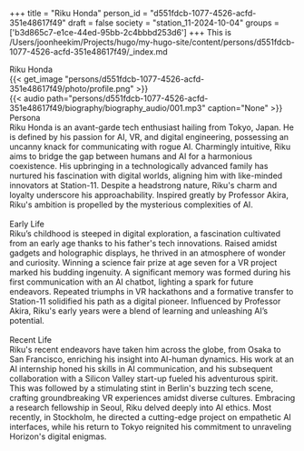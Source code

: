 +++
title = "Riku Honda"
person_id = "d551fdcb-1077-4526-acfd-351e48617f49"
draft = false
society = "station_11-2024-10-04"
groups = ['b3d865c7-e1ce-44ed-95bb-2c4bbbd253d6']
+++
This is /Users/joonheekim/Projects/hugo/my-hugo-site/content/persons/d551fdcb-1077-4526-acfd-351e48617f49/_index.md

<div class="h1_1_right">Riku Honda</div>{{< get_image "persons/d551fdcb-1077-4526-acfd-351e48617f49/photo/profile.png" >}}
<br>
{{< audio
    path="persons/d551fdcb-1077-4526-acfd-351e48617f49/biography/biography_audio/001.mp3" 
    caption="None"
>}}
<br>
<div class="h2">Persona</div><div class="plain">Riku Honda is an avant-garde tech enthusiast hailing from Tokyo, Japan. He is defined by his passion for AI, VR, and digital engineering, possessing an uncanny knack for communicating with rogue AI. Charmingly intuitive, Riku aims to bridge the gap between humans and AI for a harmonious coexistence. His upbringing in a technologically advanced family has nurtured his fascination with digital worlds, aligning him with like-minded innovators at Station-11. Despite a headstrong nature, Riku's charm and loyalty underscore his approachability. Inspired greatly by Professor Akira, Riku's ambition is propelled by the mysterious complexities of AI.</div><br>
<div class="h2">Early Life</div><div class="plain">Riku’s childhood is steeped in digital exploration, a fascination cultivated from an early age thanks to his father's tech innovations. Raised amidst gadgets and holographic displays, he thrived in an atmosphere of wonder and curiosity. Winning a science fair prize at age seven for a VR project marked his budding ingenuity. A significant memory was formed during his first communication with an AI chatbot, lighting a spark for future endeavors. Repeated triumphs in VR hackathons and a formative transfer to Station-11 solidified his path as a digital pioneer. Influenced by Professor Akira, Riku's early years were a blend of learning and unleashing AI’s potential.</div><br>
<div class="h2">Recent Life</div><div class="plain">Riku's recent endeavors have taken him across the globe, from Osaka to San Francisco, enriching his insight into AI-human dynamics. His work at an AI internship honed his skills in AI communication, and his subsequent collaboration with a Silicon Valley start-up fueled his adventurous spirit. This was followed by a stimulating stint in Berlin's buzzing tech scene, crafting groundbreaking VR experiences amidst diverse cultures. Embracing a research fellowship in Seoul, Riku delved deeply into AI ethics. Most recently, in Stockholm, he directed a cutting-edge project on empathetic AI interfaces, while his return to Tokyo reignited his commitment to unraveling Horizon's digital enigmas.</div><br>
